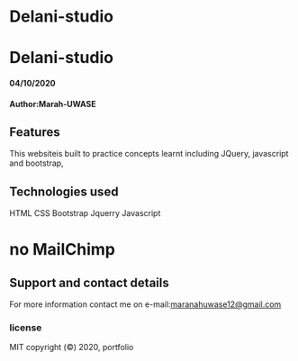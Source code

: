 # Delani-studio
# Delani-studio
#### 04/10/2020
#### Author:Marah-UWASE
## Features
This websiteis built to practice concepts learnt including JQuery, javascript and bootstrap,
## Technologies used
HTML
CSS
Bootstrap
Jquerry
Javascript
# no MailChimp
## Support and contact details
For more information contact me on 
e-mail:maranahuwase12@gmail.com
### license
MIT
copyright (&copy;) 2020, portfolio
